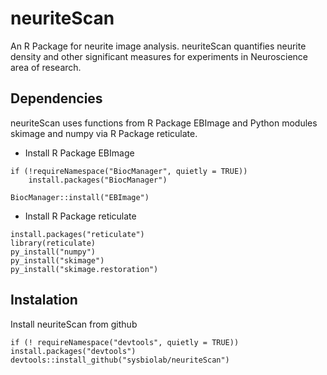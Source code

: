 # neuriteScan
An R Package for neurite image analysis. neuriteScan quantifies neurite density and other significant measures for experiments in Neuroscience area of research.

## Dependencies

neuriteScan uses functions from R Package EBImage and Python modules skimage and numpy via R Package reticulate.

- Install R Package EBImage
```{r}
if (!requireNamespace("BiocManager", quietly = TRUE))
    install.packages("BiocManager")

BiocManager::install("EBImage")
```

- Install R Package reticulate
```{r}
install.packages("reticulate")
library(reticulate)
py_install("numpy")
py_install("skimage")
py_install("skimage.restoration")
```

## Instalation 

Install neuriteScan from github

```{r}
if (! requireNamespace("devtools", quietly = TRUE))
install.packages("devtools")
devtools::install_github("sysbiolab/neuriteScan")
```

